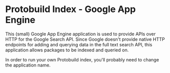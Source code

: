 Protobuild Index - Google App Engine
========================================

This (small) Google App Engine application is used to provide APIs over HTTP for the Google Search API.  Since Google doesn't provide native HTTP endpoints for adding and querying data in the full text search API, this application allows packages to be indexed and queried on.

In order to run your own Protobuild index, you'll probably need to change the application name.
